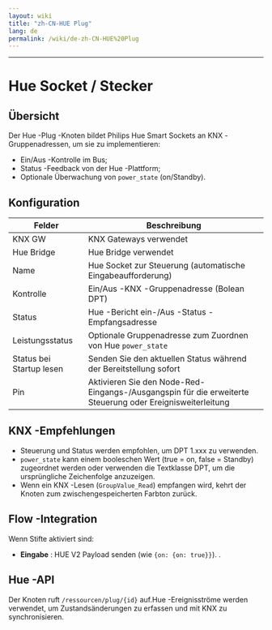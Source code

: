 ```yaml
---
layout: wiki
title: "zh-CN-HUE Plug"
lang: de
permalink: /wiki/de-zh-CN-HUE%20Plug
---
```

---

# Hue Socket / Stecker

## Übersicht

Der Hue -Plug -Knoten bildet Philips Hue Smart Sockets an KNX -Gruppenadressen, um sie zu implementieren:

- Ein/Aus -Kontrolle im Bus;
- Status -Feedback von der Hue -Plattform;
- Optionale Überwachung von `power_state` (on/Standby).

## Konfiguration

| Felder |Beschreibung |
|-|-|
| KNX GW | KNX Gateways verwendet |
| Hue Bridge | Hue Bridge verwendet |
| Name | Hue Socket zur Steuerung (automatische Eingabeaufforderung) |
| Kontrolle | Ein/Aus -KNX -Gruppenadresse (Bolean DPT) |
| Status | Hue -Bericht ein-/Aus -Status -Empfangsadresse |
| Leistungsstatus | Optionale Gruppenadresse zum Zuordnen von Hue `power_state` |
| Status bei Startup lesen | Senden Sie den aktuellen Status während der Bereitstellung sofort |
| Pin | Aktivieren Sie den Node-Red-Eingangs-/Ausgangspin für die erweiterte Steuerung oder Ereignisweiterleitung |

## KNX -Empfehlungen

- Steuerung und Status werden empfohlen, um DPT 1.xxx zu verwenden.
- `power_state` kann einem booleschen Wert (true = on, false = Standby) zugeordnet werden oder verwenden die Textklasse DPT, um die ursprüngliche Zeichenfolge anzuzeigen.
- Wenn ein KNX -Lesen (`GroupValue_Read`) empfangen wird, kehrt der Knoten zum zwischengespeicherten Farbton zurück.

## Flow -Integration

Wenn Stifte aktiviert sind:

- **Eingabe** : HUE V2 Payload senden (wie `{on: {on: true}}`).
.

## Hue -API

Der Knoten ruft `/ressourcen/plug/{id}` auf.Hue -Ereignisströme werden verwendet, um Zustandsänderungen zu erfassen und mit KNX zu synchronisieren.
